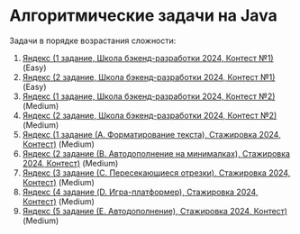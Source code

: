<h1 class="title">Алгоритмические задачи на Java</h1>
<p>Задачи в порядке возрастания сложности:</p>
<ol>
    <li><a href="https://github.com/Oleg-Toropov/Java-tasks/tree/main/src/Yandex_school_2024_1" target="_blank">Яндекс (1 задание, Школа бэкенд-разработки 2024, Контест №1)</a> (Easy)</li>
    <li><a href="https://github.com/Oleg-Toropov/Java-tasks/tree/main/src/Yandex_school_2024_2" target="_blank">Яндекс (2 задание, Школа бэкенд-разработки 2024, Контест №1)</a> (Easy)</li>
    <li><a href="https://github.com/Oleg-Toropov/Java-tasks/tree/main/src/Yandex_school_2024_3" target="_blank">Яндекс (1 задание, Школа бэкенд-разработки 2024, Контест №2)</a> (Medium)</li>
    <li><a href="https://github.com/Oleg-Toropov/Java-tasks/tree/main/src/Yandex_school_2024_4" target="_blank">Яндекс (2 задание, Школа бэкенд-разработки 2024, Контест №2)</a> (Medium)</li>
    <li><a href="https://github.com/Oleg-Toropov/Java-tasks/tree/main/src/Yandex_internship_2024_1" target="_blank">Яндекс (1 задание (А. Форматирование текста), Стажировка 2024, Контест)</a> (Medium)</li>
    <li><a href="https://github.com/Oleg-Toropov/Java-tasks/tree/main/src/Yandex_internship_2024_2" target="_blank">Яндекс (2 задание (В. Автодополнение на минималках), Стажировка 2024, Контест)</a> (Medium)</li>
    <li><a href="https://github.com/Oleg-Toropov/Java-tasks/tree/main/src/Yandex_internship_2024_3" target="_blank">Яндекс (3 задание (С. Пересекающиеся отрезки), Стажировка 2024, Контест)</a> (Medium)</li>
    <li><a href="https://github.com/Oleg-Toropov/Java-tasks/tree/main/src/Yandex_internship_2024_4" target="_blank">Яндекс (4 задание (D. Игра-платформер), Стажировка 2024, Контест)</a> (Medium)</li>
    <li><a href="https://github.com/Oleg-Toropov/Java-tasks/tree/main/src/Yandex_internship_2024_5" target="_blank">Яндекс (5 задание (Е. Автодополнение), Стажировка 2024, Контест)</a> (Medium)</li>

</ol>
